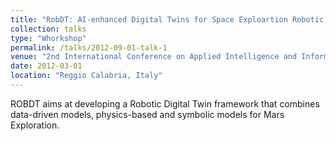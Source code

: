 ```yaml
---
title: "RobDT: AI-enhanced Digital Twins for Space Exploartion Robotic Assets"
collection: talks
type: "Whorkshop"
permalink: /talks/2012-09-01-talk-1
venue: "2nd International Conference on Applied Intelligence and Informatics (AII2022)"
date: 2012-03-01
location: "Reggio Calabria, Italy"
---
```


ROBDT aims at developing a Robotic Digital Twin framework that combines data-driven models, physics-based and symbolic models for Mars Exploration.